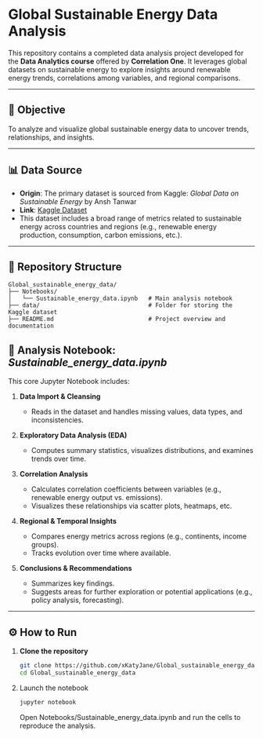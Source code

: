 # Global Sustainable Energy Data Analysis

This repository contains a completed data analysis project developed for the **Data Analytics course** offered by **Correlation One**. It leverages global datasets on sustainable energy to explore insights around renewable energy trends, correlations among variables, and regional comparisons.

---

## 📌 Objective

To analyze and visualize global sustainable energy data to uncover trends, relationships, and insights.

---

## 📊 Data Source

- **Origin**: The primary dataset is sourced from Kaggle: *Global Data on Sustainable Energy* by Ansh Tanwar  
- **Link**: [Kaggle Dataset](https://www.kaggle.com/datasets/anshtanwar/global-data-on-sustainable-energy?resource=download)  
- This dataset includes a broad range of metrics related to sustainable energy across countries and regions (e.g., renewable energy production, consumption, carbon emissions, etc.).

---

## 📂 Repository Structure

```text
Global_sustainable_energy_data/
├── Notebooks/
│   └── Sustainable_energy_data.ipynb   # Main analysis notebook
├── data/                               # Folder for storing the Kaggle dataset
├── README.md                           # Project overview and documentation
```

## 📝 Analysis Notebook: *Sustainable_energy_data.ipynb*

This core Jupyter Notebook includes:

1. **Data Import & Cleansing**  
   - Reads in the dataset and handles missing values, data types, and inconsistencies.

2. **Exploratory Data Analysis (EDA)**  
   - Computes summary statistics, visualizes distributions, and examines trends over time.

3. **Correlation Analysis**  
   - Calculates correlation coefficients between variables (e.g., renewable energy output vs. emissions).  
   - Visualizes these relationships via scatter plots, heatmaps, etc.

4. **Regional & Temporal Insights**  
   - Compares energy metrics across regions (e.g., continents, income groups).  
   - Tracks evolution over time where available.

5. **Conclusions & Recommendations**  
   - Summarizes key findings.  
   - Suggests areas for further exploration or potential applications (e.g., policy analysis, forecasting).

---

## ⚙️ How to Run

1. **Clone the repository**  
   ```bash
   git clone https://github.com/xKatyJane/Global_sustainable_energy_data.git
   cd Global_sustainable_energy_data
   ```

2. Launch the notebook
   ```bash
   jupyter notebook
   ```
   Open Notebooks/Sustainable_energy_data.ipynb and run the cells to reproduce the analysis.
